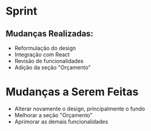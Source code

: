 # Sprint

## Mudanças Realizadas:
- Reformulação do design
- Integração com React
- Revisão de funcionalidades
- Adição da seção "Orçamento"
  
# Mudanças a Serem Feitas
- Alterar novamente o design, principalmente o fundo
- Melhorar a seção "Orçamento"
- Aprimorar as demais funcionalidades
